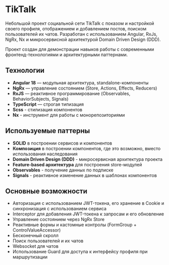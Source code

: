 # TikTalk

Небольшой проект социальной сети TikTalk с показом и настройкой своего профиля, отображением и добавлением постов, поиском пользователей их чатов.
Разработан с использованием Angular, RxJs, NgRx, Nx и микросервисной архитектурой Domain Driven Design (DDD).

Проект создан для демонстрации навыков работы с современными фронтенд-технологиями и архитектурными паттернами.

## Технологии

- **Angular 18** — модульная архитектура, standalone-компоненты
- **NgRx** — управление состоянием (Store, Actions, Effects, Reducers)
- **RxJS** — реактивное программирование (Observables, BehaviorSubjects, Signals)
- **TypeScript** — строгая типизация
- **Scss** - стилизация компонентов
- **Nx** - инструмент для работы с монорепозиториями

## Используемые паттерны

- **SOLID** в построении сервисов и компонентов
- **Композиция** в построении компонентов, где это возможно, вместо использования наследования
- **Domain Driven Design (DDD)** - микросервисная архитектура проекта
- **Feature-based архитектура** для построения store-модулей
- **Observables** - получение данных по подписке
- **Signals** - реактивное изменение данных в шаблонах компонентов

## Основные возможности

- Авторизация с использованием JWT-токена, его хранение в Cookie и синхронизация с использованием сервиса
- Interceptor для добавления JWT-токена к запросам и его обновление
- Управление состоянием через NgRx Store
- Реактивные формы и кастомные контролы (FormGroup + ControlValueAccessor)
- Бесконечный скролл
- Поиск пользователей и их чатов
- Websocket для чатов
- Использование Guard для доступа к интерфейсу профиля при маршрутизации
